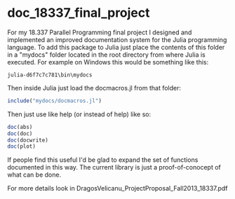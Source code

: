 doc_18337_final_project
=======================

For my 18.337 Parallel Programming final project I designed and implemented an improved documentation system for the Julia programming language. To add this package to Julia just place the contents of this folder in a "mydocs" folder located in the root directory from where Julia is executed. For example on Windows this would be something like this:
```
julia-d6f7c7c781\bin\mydocs
```

Then inside Julia just load the docmacros.jl from that folder:

```Julia
include("mydocs/docmacros.jl")
```

Then just use like help (or instead of help) like so:
```Julia
doc(abs)
doc(doc)
doc(docwrite)
doc(plot)
```

If people find this useful I'd be glad to expand the set of functions documented in this way. The current library is just a proof-of-conocept of what can be done. 

For more details look in DragosVelicanu_ProjectProposal_Fall2013_18337.pdf 
